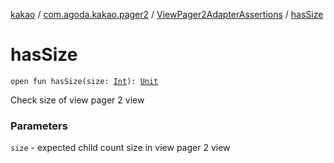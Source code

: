 [kakao](../../index.md) / [com.agoda.kakao.pager2](../index.md) / [ViewPager2AdapterAssertions](index.md) / [hasSize](./has-size.md)

# hasSize

`open fun hasSize(size: `[`Int`](https://kotlinlang.org/api/latest/jvm/stdlib/kotlin/-int/index.html)`): `[`Unit`](https://kotlinlang.org/api/latest/jvm/stdlib/kotlin/-unit/index.html)

Check size of view pager 2 view

### Parameters

`size` - expected child count size in view pager 2 view